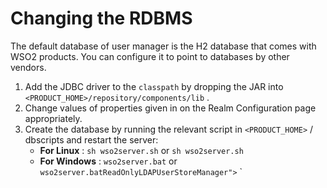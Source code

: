 # Changing the RDBMS

The default database of user manager is the H2 database that comes with WSO2 products. You can configure it to point to databases by other vendors.

1.  Add the JDBC driver to the `classpath` by dropping the JAR into `<PRODUCT_HOME>/repository/components/lib` .
2.  Change values of properties given in on the Realm Configuration page appropriately.
3.  Create the database by running the relevant script in `<PRODUCT_HOME>` / dbscripts and restart the server:
    -   **For Linux** : `sh wso2server.sh` or `sh wso2server.sh`
    -   **For Windows** : `wso2server.bat` or `wso2server.batReadOnlyLDAPUserStoreManager">`
`

